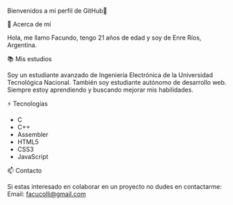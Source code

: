 Bienvenidos a mi perfil de GitHub👋

🌱 Acerca de mí

  Hola, me llamo Facundo, tengo 21 años de edad y soy de Enre Ríos, Argentina. 

📚 Mis estudios

  Soy un estudiante avanzado de Ingeniería Electrónica de la Universidad Tecnológica Nacional. 
  También soy estudiante autónomo de desarrollo web.
  Siempre estoy aprendiendo y buscando mejorar mis habilidades.

⚡ Tecnologías

  - C
  - C++
  - Assembler
  - HTML5
  - CSS3
  - JavaScript

📫 Contacto

  Si estas interesado en colaborar en un proyecto no dudes en contactarme:
  Email: facucolli@gmail.com
